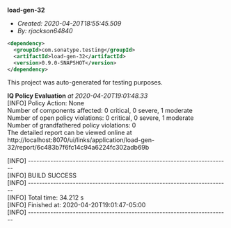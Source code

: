 **load-gen-32**
+ _Created: 2020-04-20T18:55:45.509_
+ _By: rjackson64840_

```xml
<dependency>
  <groupId>com.sonatype.testing</groupId>
  <artifactId>load-gen-32</artifactId>
  <version>0.9.0-SNAPSHOT</version>
</dependency>
```

This project was auto-generated for testing purposes.

**IQ Policy Evaluation** _at 2020-04-20T19:01:48.33_  
[INFO] Policy Action: None  
Number of components affected: 0 critical, 0 severe, 1 moderate  
Number of open policy violations: 0 critical, 0 severe, 1 moderate  
Number of grandfathered policy violations: 0  
The detailed report can be viewed online at http://localhost:8070/ui/links/application/load-gen-32/report/6c483b7f6fc14c94a6224fc302adb69b  
  
[INFO] ------------------------------------------------------------------------  
[INFO] BUILD SUCCESS  
[INFO] ------------------------------------------------------------------------  
[INFO] Total time: 34.212 s  
[INFO] Finished at: 2020-04-20T19:01:47-05:00  
[INFO] ------------------------------------------------------------------------  
  

